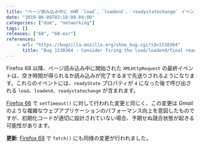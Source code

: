 ```yaml
---
title: "ページ読み込み中に XHR `load`、`loadend`、`readystatechange` イベントが先送りされるようになりました"
date: "2019-06-09T03:18:00-04:00"
categories: ["dom", "networking"]
tags: []
releases: ["68", "68-esr"]
references:
    - url: "https://bugzilla.mozilla.org/show_bug.cgi?id=1538364"
      title: "Bug 1538364 - Consider firing the load/loadend/final readyState events for XHR later during page load (after page load event if possible)"
---
```

Firefox 68 以降、ページ読み込み中に開始された `XMLHttpRequest` の最終イベントは、空き時間が得られるか読み込みが完了するまで先送りされるようになります。これらのイベントには、`readyState` プロパティが `4` になった後で呼び出される `load`、`loadend`、`readystatechange` が含まれます。

[Firefox 66](https://www.fxsitecompat.dev/en-CA/docs/2019/settimeout-and-setinterval-are-now-deferred-during-page-load/) で `setTimeout()` に対して行われた変更と同じく、この変更は *Gmail* のような複雑なウェブアプリケーションのパフォーマンス向上を意図したものですが、初期化コードが適切に設計されていない場合、予期せぬ競合状態が起きる可能性があります。

**更新**: [Firefox 69](https://www.fxsitecompat.dev/ja/docs/2019/resolving-promise-returned-by-fetch-is-now-deferred-during-page-load/) で `fetch()` にも同様の変更が行われました。
